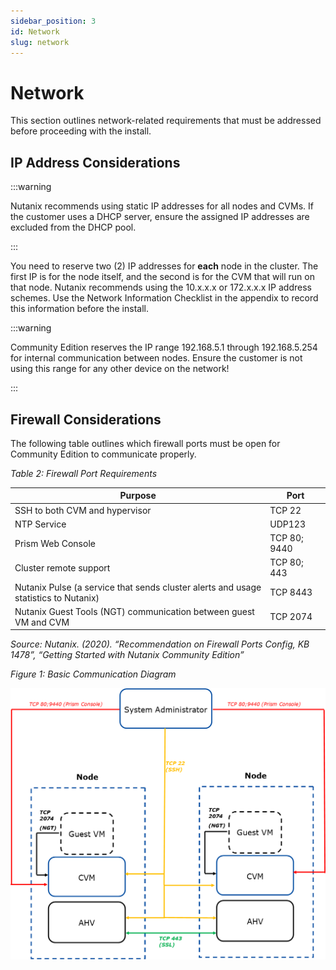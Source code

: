 ```yaml
---
sidebar_position: 3
id: Network
slug: network
---
```


# Network

This section outlines network-related requirements that must be addressed before proceeding with the install.

## IP Address Considerations

:::warning

Nutanix recommends using static IP addresses for all nodes and CVMs. If the customer uses a DHCP server, ensure the assigned IP addresses are excluded from the DHCP pool.

:::

You need to reserve two (2) IP addresses for **each** node in the cluster. The first IP is for the node itself, and the second is for the CVM that will run on that node.
Nutanix recommends using the 10.x.x.x or 172.x.x.x IP address schemes. Use the Network Information Checklist in the appendix to record this information before the install.

:::warning

Community Edition reserves the IP range 192.168.5.1 through 192.168.5.254 for internal communication between nodes. Ensure the customer is not using this range for any other device on the network!

:::

## Firewall Considerations

The following table outlines which firewall ports must be open for Community Edition to communicate properly.

_Table 2: Firewall Port Requirements_

| Purpose                                                                             | Port         |
| ----------------------------------------------------------------------------------- | ------------ |
| SSH to both CVM and hypervisor                                                      | TCP 22       |
| NTP Service                                                                         | UDP123       |
| Prism Web Console                                                                   | TCP 80; 9440 |
| Cluster remote support                                                              | TCP 80; 443  |
| Nutanix Pulse (a service that sends cluster alerts and usage statistics to Nutanix) | TCP 8443     |
| Nutanix Guest Tools (NGT) communication between guest VM and CVM                    | TCP 2074     |

_Source: Nutanix. (2020). “Recommendation on Firewall Ports Config, KB 1478”, “Getting Started with Nutanix Community Edition”_

_Figure 1: Basic Communication Diagram_

![Basic communication diagram](../../../../static/img/nutanix_ce_fig1.png)
